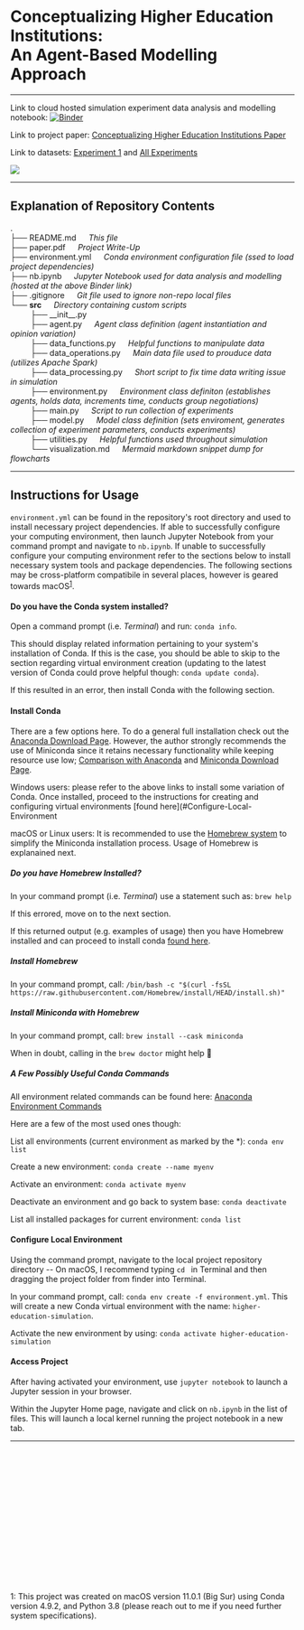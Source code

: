 # Conceptualizing Higher Education Institutions: <br> An Agent-Based Modelling Approach

--- 

Link to cloud hosted simulation experiment data analysis and modelling notebook: [![Binder](https://mybinder.org/badge_logo.svg)](https://mybinder.org/v2/gh/wyattowalsh/higher-education-simulation/HEAD?filepath=nb.ipynb)

Link to project paper: [Conceptualizing Higher Education Institutions Paper](https://github.com/wyattowalsh/higher-education-simulation/blob/master/Conceptualizing_Higher_Education_Institutions__An_Agent_Based_Modelling_Approach.pdf)

Link to datasets: [Experiment 1](https://www.dropbox.com/s/gq8gqxqvrqlssf3/experiment_1.json?dl=0) and  [All Experiments](https://www.dropbox.com/s/gk31rdjnvzusql6/all_data.csv?dl=0)

![](notebook_preview.gif)

---

## Explanation of Repository Contents
. <br>
├── README.md     &emsp;                  *This file* <br>
├── paper.pdf   &emsp;                    *Project Write-Up* <br>
├── environment.yml     &emsp;            *Conda environment configuration file (ssed to load project dependencies)* <br>
├── nb.ipynb                  &emsp;      *Jupyter Notebook used for data analysis and modelling (hosted at the above Binder link)* <br>
├── .gitignore            &emsp;          *Git file used to ignore non-repo local files*  <br>
└── **src**                  &emsp;       *Directory containing custom scripts*     <br>
&emsp;  &emsp;  ├── \_\_init\_\_.py <br>
 &emsp;  &emsp; ├── agent.py        &emsp;            *Agent class definition (agent instantiation and opinion variation)* <br>
 &emsp;  &emsp; ├── data_functions.py     &emsp;      *Helpful functions to manipulate data* <br>
 &emsp;  &emsp; ├── data_operations.py    &emsp;      *Main data file used to prouduce data (utilizes Apache Spark)* <br>
  &emsp; &emsp; ├── data_processing.py    &emsp;      *Short script to fix time data writing issue in simulation* <br>
  &emsp; &emsp; ├── environment.py       &emsp;       *Environment class definiton (establishes agents, holds data, increments time, conducts group negotiations)* <br>
 &emsp;  &emsp; ├── main.py        &emsp;             *Script to run collection of experiments* <br>
  &emsp; &emsp; ├── model.py      &emsp;              *Model class definition (sets enviroment, generates collection of experiment parameters, conducts experiments)* <br>
 &emsp;   &emsp; ├── utilities.py     &emsp;           *Helpful functions used throughout simulation* <br>
   &emsp; &emsp; └── visualization.md     &emsp;      *Mermaid markdown snippet dump for flowcharts* <br>
    
----
## Instructions for Usage

`environment.yml`  can be found in the repository's root directory and used to install necessary project dependencies. If able to successfully configure your computing environment, then launch Jupyter Notebook from your command prompt and navigate to `nb.ipynb`. If unable to successfully configure your computing environment refer to the sections below to install necessary system tools and package dependencies. The following sections may be cross-platform compatibile in several places, however is geared towards macOS<sup>[1](#footnote1)</sup>.

#### Do you have the Conda system installed?

Open a command prompt (i.e. *Terminal*) and run: `conda info`.

This should display related information pertaining to your system's installation of Conda. If this is the case, you should be able to skip to the section regarding virtual environment creation (updating to the latest version of Conda could prove helpful though: `conda update conda`).

If this resulted in an error, then install Conda with the following section. 

#### Install Conda

There are a few options here. To do a general full installation check out the [Anaconda Download Page](https://docs.conda.io/projects/conda/en/latest/user-guide/install/). However, the author strongly recommends the use of Miniconda since it retains necessary functionality while keeping resource use low; [Comparison with Anaconda](https://docs.conda.io/projects/conda/en/latest/user-guide/install/download.html#anaconda-or-miniconda) and [Miniconda Download Page](https://docs.conda.io/en/latest/miniconda.html). 

Windows users: please refer to the above links to install some variation of Conda. Once installed, proceed to the instructions for creating and configuring virtual environments [found here](#Configure-Local-Environment

macOS or Linux users: It is recommended to use the [Homebrew system](https://brew.sh/) to simplify the Miniconda installation process. Usage of Homebrew is explanained next. 

##### Do you have Homebrew Installed?

In your command prompt (i.e. *Terminal*) use a statement such as: `brew help`

If this errored, move on to the next section.

If this returned output (e.g. examples of usage) then you have Homebrew installed and can proceed to install conda [found here](#Install-Miniconda-with-Homebrew).

##### Install Homebrew

In your command prompt, call: `/bin/bash -c "$(curl -fsSL https://raw.githubusercontent.com/Homebrew/install/HEAD/install.sh)"`

##### Install Miniconda with Homebrew

In your command prompt, call: `brew install --cask miniconda`

When in doubt, calling in the `brew doctor` might help :pill: 

##### A Few Possibly Useful Conda Commands

All environment related commands can be found here: [Anaconda Environment Commands](https://docs.conda.io/projects/conda/en/latest/user-guide/tasks/manage-environments.html)

Here are a few of the most used ones though: 

List all environments (current environment as marked by the \*): `conda env list`

Create a new environment: `conda create --name myenv`

Activate an environment: `conda activate myenv`

Deactivate an environment and go back to system base: `conda deactivate`

List all installed packages for current environment: `conda list`

#### Configure Local Environment

Using the command prompt, navigate to the local project repository directory -- On macOS, I recommend typing `cd ` in Terminal and then dragging the project folder from finder into Terminal. 

In your command prompt, call: `conda env create -f environment.yml`. This will create a new Conda virtual environment with the name: `higher-education-simulation`.

Activate the new environment by using: `conda activate higher-education-simulation`

#### Access Project

After having activated your environment, use `jupyter notebook` to launch a Jupyter session in your browser. 

Within the Jupyter Home page, navigate and click on `nb.ipynb` in the list of files. This will launch a local kernel running the project notebook in a new tab. 

---
<br></br>
<br></br>
<br></br>
<br></br>
<br></br>
<br></br>
<br></br>

<a name="footnote1">1</a>: This project was created on macOS version 11.0.1 (Big Sur) using Conda version 4.9.2, and Python 3.8 (please reach out to me if you need further system specifications). 

